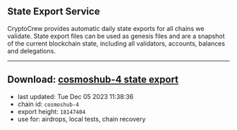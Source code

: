 ## State Export Service
CryptoCrew provides automatic daily state exports for all chains we validate. State export files can be used as genesis files and are a snapshot of the current blockchain state, including all validators, accounts, balances and delegations.

---
**Download: [cosmoshub-4 state export](https://dl.ccvalidators.com/SERVICE/cosmoshub/cosmoshub-4_export_18147404.json)**
---

- last updated: Tue Dec 05 2023 11:38:36
- chain id: `cosmoshub-4`
- export height: `18147404`
- use for: airdrops, local tests, chain recovery
